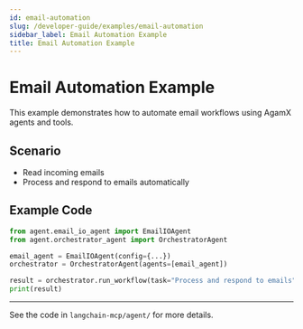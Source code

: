 ```yaml
---
id: email-automation
slug: /developer-guide/examples/email-automation
sidebar_label: Email Automation Example
title: Email Automation Example
---
```


# Email Automation Example

This example demonstrates how to automate email workflows using AgamX agents and tools.

## Scenario
- Read incoming emails
- Process and respond to emails automatically

## Example Code
```python
from agent.email_io_agent import EmailIOAgent
from agent.orchestrator_agent import OrchestratorAgent

email_agent = EmailIOAgent(config={...})
orchestrator = OrchestratorAgent(agents=[email_agent])

result = orchestrator.run_workflow(task="Process and respond to emails")
print(result)
```

---

See the code in `langchain-mcp/agent/` for more details. 